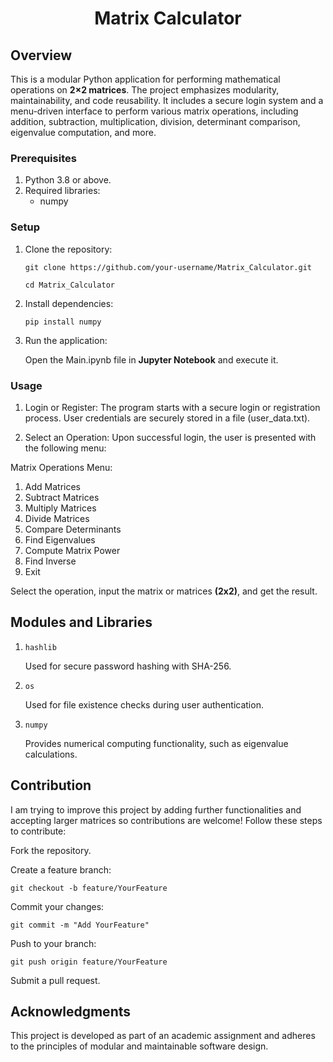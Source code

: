 <div align="center">
<h1>Matrix Calculator</h1>
</div>

## Overview

This is a modular Python application for performing mathematical operations on **2×2 matrices**. The project emphasizes modularity, maintainability, and code reusability. It includes a secure login system and a menu-driven interface to perform various matrix operations, including addition, subtraction, multiplication, division, determinant comparison, eigenvalue computation, and more.

### Prerequisites

1. Python 3.8 or above.
2. Required libraries:
    - numpy

### Setup

1. Clone the repository:

    `git clone https://github.com/your-username/Matrix_Calculator.git`

    `cd Matrix_Calculator`

2. Install dependencies:

    `pip install numpy`

3. Run the application: 

    Open the Main.ipynb file in **Jupyter Notebook** and execute it.

### Usage

 1. Login or Register:
    The program starts with a secure login or registration process.
    User credentials are securely stored in a file (user_data.txt).

2. Select an Operation:
    Upon successful login, the user is presented with the following menu:

Matrix Operations Menu:
1. Add Matrices
2. Subtract Matrices
3. Multiply Matrices
4. Divide Matrices
5. Compare Determinants
6. Find Eigenvalues
7. Compute Matrix Power
8. Find Inverse
9. Exit

Select the operation, input the matrix or matrices **(2x2)**, and get the result.

## Modules and Libraries

1. `hashlib`

    Used for secure password hashing with SHA-256.

2. `os`

    Used for file existence checks during user authentication.

3. `numpy`

    Provides numerical computing functionality, such as eigenvalue calculations.

## Contribution

I am trying to improve this project by adding further functionalities and accepting larger matrices so contributions are welcome! Follow these steps to contribute:

Fork the repository.

Create a feature branch:

`git checkout -b feature/YourFeature`

Commit your changes:

`git commit -m "Add YourFeature"`

Push to your branch:

 `git push origin feature/YourFeature`

Submit a pull request.

## Acknowledgments

This project is developed as part of an academic assignment and adheres to the principles of modular and maintainable software design.
